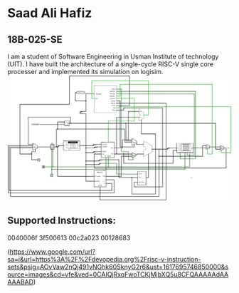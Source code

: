 # Saad Ali Hafiz
## 18B-025-SE

I am a student of Software Engineering in Usman Institute of technology (UIT).
I have built the architecture of a single-cycle RISC-V single core processer and implemented its simulation on logisim.
![alt text](https://github.com/SaadAliHafiz/Single-cycle-riscv-cpu/blob/main/circuits.jpg)



## Supported Instructions:

0040006f
3f500613
00c2a023
00128683

(https://www.google.com/url?sa=i&url=https%3A%2F%2Fdevopedia.org%2Frisc-v-instruction-sets&psig=AOvVaw2nQj491vNGhk60SknyG2r6&ust=1617695746850000&source=images&cd=vfe&ved=0CAIQjRxqFwoTCKjMjbXQ5u8CFQAAAAAdAAAAABAD)

